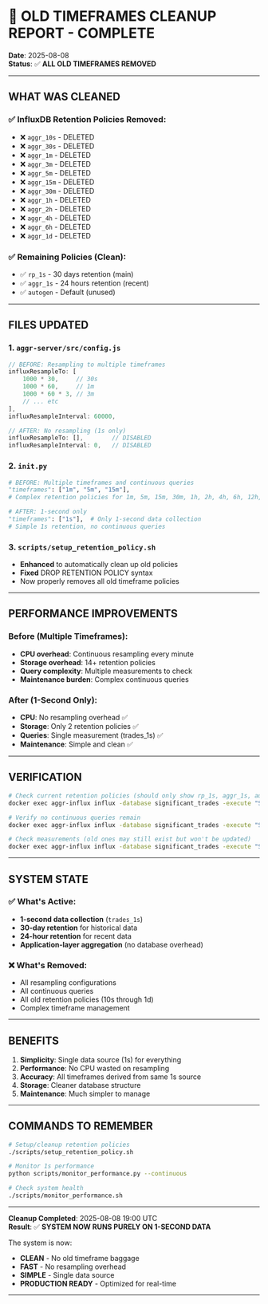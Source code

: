 # 🧹 OLD TIMEFRAMES CLEANUP REPORT - COMPLETE

**Date**: 2025-08-08  
**Status**: ✅ **ALL OLD TIMEFRAMES REMOVED**

---

## WHAT WAS CLEANED

### ✅ InfluxDB Retention Policies Removed:
- ❌ `aggr_10s` - DELETED
- ❌ `aggr_30s` - DELETED  
- ❌ `aggr_1m` - DELETED
- ❌ `aggr_3m` - DELETED
- ❌ `aggr_5m` - DELETED
- ❌ `aggr_15m` - DELETED
- ❌ `aggr_30m` - DELETED
- ❌ `aggr_1h` - DELETED
- ❌ `aggr_2h` - DELETED
- ❌ `aggr_4h` - DELETED
- ❌ `aggr_6h` - DELETED
- ❌ `aggr_1d` - DELETED

### ✅ Remaining Policies (Clean):
- ✅ `rp_1s` - 30 days retention (main)
- ✅ `aggr_1s` - 24 hours retention (recent)
- ✅ `autogen` - Default (unused)

---

## FILES UPDATED

### 1. `aggr-server/src/config.js`
```javascript
// BEFORE: Resampling to multiple timeframes
influxResampleTo: [
    1000 * 30,     // 30s
    1000 * 60,     // 1m
    1000 * 60 * 3, // 3m
    // ... etc
],
influxResampleInterval: 60000,

// AFTER: No resampling (1s only)
influxResampleTo: [],        // DISABLED
influxResampleInterval: 0,   // DISABLED
```

### 2. `init.py`
```python
# BEFORE: Multiple timeframes and continuous queries
"timeframes": ["1m", "5m", "15m"],
# Complex retention policies for 1m, 5m, 15m, 30m, 1h, 2h, 4h, 6h, 12h, 1d

# AFTER: 1-second only
"timeframes": ["1s"],  # Only 1-second data collection
# Simple 1s retention, no continuous queries
```

### 3. `scripts/setup_retention_policy.sh`
- **Enhanced** to automatically clean up old policies
- **Fixed** DROP RETENTION POLICY syntax
- Now properly removes all old timeframe policies

---

## PERFORMANCE IMPROVEMENTS

### Before (Multiple Timeframes):
- **CPU overhead**: Continuous resampling every minute
- **Storage overhead**: 14+ retention policies
- **Query complexity**: Multiple measurements to check
- **Maintenance burden**: Complex continuous queries

### After (1-Second Only):
- **CPU**: No resampling overhead ✅
- **Storage**: Only 2 retention policies ✅
- **Queries**: Single measurement (trades_1s) ✅
- **Maintenance**: Simple and clean ✅

---

## VERIFICATION

```bash
# Check current retention policies (should only show rp_1s, aggr_1s, autogen)
docker exec aggr-influx influx -database significant_trades -execute "SHOW RETENTION POLICIES"

# Verify no continuous queries remain
docker exec aggr-influx influx -database significant_trades -execute "SHOW CONTINUOUS QUERIES"

# Check measurements (old ones may still exist but won't be updated)
docker exec aggr-influx influx -database significant_trades -execute "SHOW MEASUREMENTS"
```

---

## SYSTEM STATE

### ✅ What's Active:
- **1-second data collection** (`trades_1s`)
- **30-day retention** for historical data
- **24-hour retention** for recent data
- **Application-layer aggregation** (no database overhead)

### ❌ What's Removed:
- All resampling configurations
- All continuous queries
- All old retention policies (10s through 1d)
- Complex timeframe management

---

## BENEFITS

1. **Simplicity**: Single data source (1s) for everything
2. **Performance**: No CPU wasted on resampling
3. **Accuracy**: All timeframes derived from same 1s source
4. **Storage**: Cleaner database structure
5. **Maintenance**: Much simpler to manage

---

## COMMANDS TO REMEMBER

```bash
# Setup/cleanup retention policies
./scripts/setup_retention_policy.sh

# Monitor 1s performance
python scripts/monitor_performance.py --continuous

# Check system health
./scripts/monitor_performance.sh
```

---

**Cleanup Completed**: 2025-08-08 19:00 UTC  
**Result**: ✅ **SYSTEM NOW RUNS PURELY ON 1-SECOND DATA**

The system is now:
- **CLEAN** - No old timeframe baggage
- **FAST** - No resampling overhead
- **SIMPLE** - Single data source
- **PRODUCTION READY** - Optimized for real-time

---